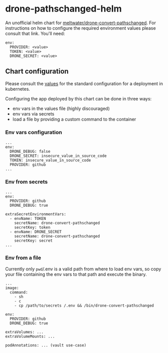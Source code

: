 # drone-pathschanged-helm

An unofficial helm chart for [meltwater/drone-convert-pathschanged](https://github.com/meltwater/drone-convert-pathschanged). For instructions on how to configure the required environment values please consult that link. You'll need:
```
env:
  PROVIDER: <value>
  TOKEN: <value>
  DRONE_SECRET: <value>
```

## Chart configuration


Please consult the [values](/drone-pathschanged/values.yaml) for the standard configuration for a deployment in kubernetes. 

Configuring the app deployed by this chart can be done in three ways:
- env vars in the values file (highly discouraged)
- env vars via secrets
- load a file by providing a custom command to the container

### Env vars configuration

```
...
env:
  DRONE_DEBUG: false
  DRONE_SECRET: insecure_value_in_source_code
  TOKEN: insecure_value_in_source_code
  PROVIDER: github
...
```

### Env from secrets

```
...
env:
  PROVIDER: github
  DRONE_DEBUG: true

extraSecretEnvironmentVars:
  - envName: TOKEN
    secretName: drone-convert-pathschanged
    secretKey: token
  - envName: DRONE_SECRET
    secretName: drone-convert-pathschanged
    secretKey: secret
...
```

### Env from a file

Currently only `pwd`/.env is a valid path from where to load env vars, so copy your file containing the env vars to that path and execute the binary.

```
...
image:
  command:
    - sh
    - c
    - cp /path/to/secrets /.env && /bin/drone-convert-pathschanged

env:
  PROVIDER: github
  DRONE_DEBUG: true

extraVolumes: ...
extraVolumeMounts: ...

podAnnotations: ... (vault use-case)
```
